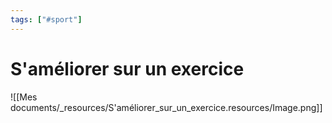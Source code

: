 ```yaml
---
tags: ["#sport"]
---
```

# S'améliorer sur un exercice

![[Mes documents/_resources/S'améliorer_sur_un_exercice.resources/Image.png]]

